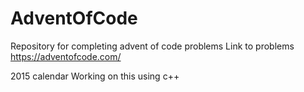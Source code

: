 # AdventOfCode
Repository for completing advent of code problems
Link to problems
https://adventofcode.com/

2015 calendar
Working on this using c++
